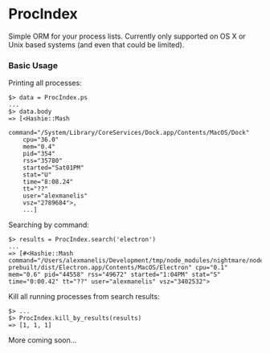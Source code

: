 # ProcIndex
Simple ORM for your process lists. Currently only supported on OS X or Unix based systems (and even that could be limited).

### Basic Usage
Printing all processes:

	$> data = ProcIndex.ps
	...
	$> data.body
	=> [<Hashie::Mash 
		command="/System/Library/CoreServices/Dock.app/Contents/MacOS/Dock" 
		cpu="36.0" 
		mem="0.4" 
		pid="354" 
		rss="35780" 
		started="Sat01PM" 
		stat="U" 
		time="8:08.24" 
		tt="??" 
		user="alexmanelis" 
		vsz="2789684">,
		...]
	
Searching by command:

	$> results = ProcIndex.search('electron')
	...
	=> [#<Hashie::Mash command="/Users/alexmanelis/Development/tmp/node_modules/nightmare/node_modules/electron-prebuilt/dist/Electron.app/Contents/MacOS/Electron" cpu="0.1" mem="0.6" pid="44558" rss="49672" started="1:04PM" stat="S" time="0:00.42" tt="??" user="alexmanelis" vsz="3402532">
	
Kill all running processes from search results:

	$> ...
	$> ProcIndex.kill_by_results(results)
	=> [1, 1, 1]
	
More coming soon...
	